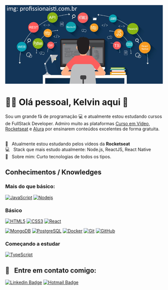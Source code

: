 <!--
**kelvindemirandabarros/kelvindemirandabarros** is a ✨ _special_ ✨ repository because its `README.md` (this file) appears on your GitHub profile.

Here are some ideas to get you started:

- 🔭 I’m currently working on ...
- 🌱 I’m currently learning ...
- 👯 I’m looking to collaborate on ...
- 🤔 I’m looking for help with ...
- 💬 Ask me about ...
- 📫 How to reach me: ...
- 😄 Pronouns: ...
- ⚡ Fun fact: ...
-->

<img width="auto" src="https://github.com/kelvindemirandabarros/kelvindemirandabarros/blob/master/gh-banner.png">

# :man_technologist: Olá pessoal, Kelvin aqui 👋 
Sou um grande fã de programação :computer: e atualmente estou estudando cursos de FullStack Developer.
Admiro muito as plataformas [Curso em Vídeo](https://www.youtube.com/user/cursosemvideo), [Rocketseat](https://rocketseat.com.br/) e [Alura](https://www.alura.com.br/) por ensinarem conteúdos excelentes de forma gratuita.

<br/> :rocket: &nbsp; Atualmente estou estudando pelos vídeos da **Rocketseat**
<br/> :computer: &nbsp; Stack que mais estudo atualmente: Node.js, ReactJS, React Native
<br/> 💬  &nbsp; Sobre mim: Curto tecnologias de todos os tipos.

## Conhecimentos / Knowledges

### Mais do que básico:

[![JavaScript](https://img.shields.io/badge/-JavaScript-black?style=flat-square&logo=javascript&link=https://github.com/kelvindemirandabarros/)](https://github.com/kelvindemirandabarros/)
[![Nodejs](https://img.shields.io/badge/-Nodejs-black?style=flat-square&logo=Node.js&link=https://github.com/kelvindemirandabarros/)](https://github.com/kelvindemirandabarros/)
<!-- [![Expressjs](https://img.shields.io/badge/-Nestjs-black?style=flat-square&logo=NestJS&logoColor=red&link=https://github.com/kelvindemirandabarros/)](https://github.com/kelvindemirandabarros/) -->


### Básico

[![HTML5](https://img.shields.io/badge/-HTML5-E34F26?style=flat-square&logo=html5&logoColor=white&link=https://github.com/kelvindemirandabarros/)](https://github.com/kelvindemirandabarros/)
[![CSS3](https://img.shields.io/badge/-CSS3-1572B6?style=flat-square&logo=css3&link=https://github.com/kelvindemirandabarros/)](https://github.com/kelvindemirandabarros/)
[![React](https://img.shields.io/badge/-React-black?style=flat-square&logo=react&link=https://github.com/kelvindemirandabarros/)](https://github.com/kelvindemirandabarros/)

[![MongoDB](https://img.shields.io/badge/-MongoDB-black?style=flat-square&logo=mongodb&link=https://github.com/kelvindemirandabarros/)](https://github.com/kelvindemirandabarros/)
[![PostgreSQL](https://img.shields.io/badge/-PostgreSQL-336791?style=flat-square&logo=postgresql&link=https://github.com/kelvindemirandabarros/)](https://github.com/kelvindemirandabarros/)
[![Docker](https://img.shields.io/badge/-Docker-black?style=flat-square&logo=docker&link=https://github.com/kelvindemirandabarros/)](https://github.com/kelvindemirandabarros/)
[![Git](https://img.shields.io/badge/-Git-black?style=flat-square&logo=git&link=https://github.com/kelvindemirandabarros/)](https://github.com/kelvindemirandabarros/)
[![GitHub](https://img.shields.io/badge/-GitHub-181717?style=flat-square&logo=github&link=https://github.com/kelvindemirandabarros/)](https://github.com/kelvindemirandabarros/)

### Começando a estudar

[![TypeScript](https://img.shields.io/badge/-TypeScript-007ACC?style=flat-square&logo=typescript&link=https://github.com/kelvindemirandabarros/)](https://github.com/kelvindemirandabarros/)

## :email: &nbsp; Entre em contato comigo:

[![Linkedin Badge](https://img.shields.io/badge/-KelvinDeMirandaBarros-005683?style=flat-square&logo=Linkedin&logoColor=white&link=https://www.linkedin.com/in/kelvin-de-miranda-barros/)](https://www.linkedin.com/in/kelvin-de-miranda-barros/)
[![Hotmail Badge](https://img.shields.io/badge/-Hotmail-0078D4?style=flat-square&logo=microsoft-outlook&logoColor=white&link=mailto:kmbcg@hotmail.com)](mailto:kmbcg@hotmail.com)
